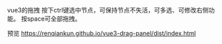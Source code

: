 vue3的拖拽
按下ctrl键选中节点，可保持节点不失活，可多选、可修改右侧功能。
按space可全部拖拽。

预览
https://renqiankun.github.io/vue3-drag-panel/dist/index.html
